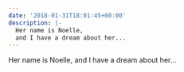 ```yaml
---
date: '2018-01-31T18:01:45+00:00'
description: |-
  Her name is Noelle,
  and I have a dream about her...
---
```

Her name is Noelle,
and I have a dream about her...
